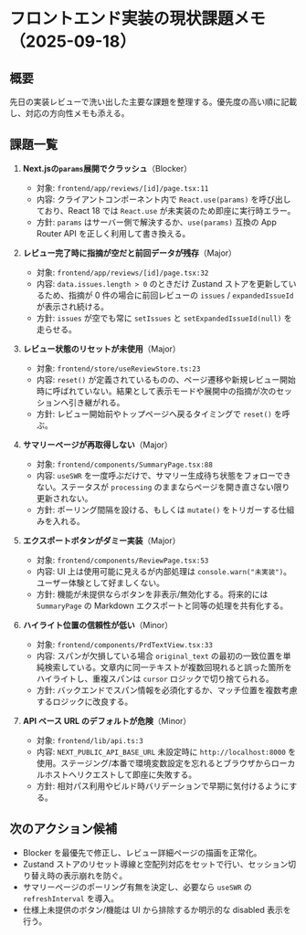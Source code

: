 # フロントエンド実装の現状課題メモ（2025-09-18）

## 概要
先日の実装レビューで洗い出した主要な課題を整理する。優先度の高い順に記載し、対応の方向性メモも添える。

## 課題一覧
1. **Next.jsの`params`展開でクラッシュ**（Blocker）
   - 対象: `frontend/app/reviews/[id]/page.tsx:11`
   - 内容: クライアントコンポーネント内で `React.use(params)` を呼び出しており、React 18 では `React.use` が未実装のため即座に実行時エラー。
   - 方針: `params` はサーバー側で解決するか、`use(params)` 互換の App Router API を正しく利用して書き換える。

2. **レビュー完了時に指摘が空だと前回データが残存**（Major）
   - 対象: `frontend/app/reviews/[id]/page.tsx:32`
   - 内容: `data.issues.length > 0` のときだけ Zustand ストアを更新しているため、指摘が 0 件の場合に前回レビューの `issues` / `expandedIssueId` が表示され続ける。
   - 方針: `issues` が空でも常に `setIssues` と `setExpandedIssueId(null)` を走らせる。

3. **レビュー状態のリセットが未使用**（Major）
   - 対象: `frontend/store/useReviewStore.ts:23`
   - 内容: `reset()` が定義されているものの、ページ遷移や新規レビュー開始時に呼ばれていない。結果として表示モードや展開中の指摘が次のセッションへ引き継がれる。
   - 方針: レビュー開始前やトップページへ戻るタイミングで `reset()` を呼ぶ。

4. **サマリーページが再取得しない**（Major）
   - 対象: `frontend/components/SummaryPage.tsx:88`
   - 内容: `useSWR` を一度呼ぶだけで、サマリー生成待ち状態をフォローできない。ステータスが `processing` のままならページを開き直さない限り更新されない。
   - 方針: ポーリング間隔を設ける、もしくは `mutate()` をトリガーする仕組みを入れる。

5. **エクスポートボタンがダミー実装**（Major）
   - 対象: `frontend/components/ReviewPage.tsx:53`
   - 内容: UI 上は使用可能に見えるが内部処理は `console.warn("未実装")`。ユーザー体験として好ましくない。
   - 方針: 機能が未提供ならボタンを非表示/無効化する。将来的には `SummaryPage` の Markdown エクスポートと同等の処理を共有化する。

6. **ハイライト位置の信頼性が低い**（Minor）
   - 対象: `frontend/components/PrdTextView.tsx:33`
   - 内容: スパンが欠損している場合 `original_text` の最初の一致位置を単純検索している。文章内に同一テキストが複数回現れると誤った箇所をハイライトし、重複スパンは `cursor` ロジックで切り捨てられる。
   - 方針: バックエンドでスパン情報を必須化するか、マッチ位置を複数考慮するロジックに改良する。

7. **API ベース URL のデフォルトが危険**（Minor）
   - 対象: `frontend/lib/api.ts:3`
   - 内容: `NEXT_PUBLIC_API_BASE_URL` 未設定時に `http://localhost:8000` を使用。ステージング/本番で環境変数設定を忘れるとブラウザからローカルホストへリクエストして即座に失敗する。
   - 方針: 相対パス利用やビルド時バリデーションで早期に気付けるようにする。

## 次のアクション候補
- Blocker を最優先で修正し、レビュー詳細ページの描画を正常化。
- Zustand ストアのリセット導線と空配列対応をセットで行い、セッション切り替え時の表示崩れを防ぐ。
- サマリーページのポーリング有無を決定し、必要なら `useSWR` の `refreshInterval` を導入。
- 仕様上未提供のボタン/機能は UI から排除するか明示的な disabled 表示を行う。
